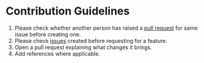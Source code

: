 # Contribution Guidelines

1. Please check whether another person has raised a [pull request](https://github.com/ManrajGrover/organize-cli/pulls) for same issue before creating one.
2. Please check [issues](https://github.com/ManrajGrover/organize-cli/issues) created before requesting for a feature.
3. Open a pull request explaining what changes it brings.
4. Add references where applicable.
